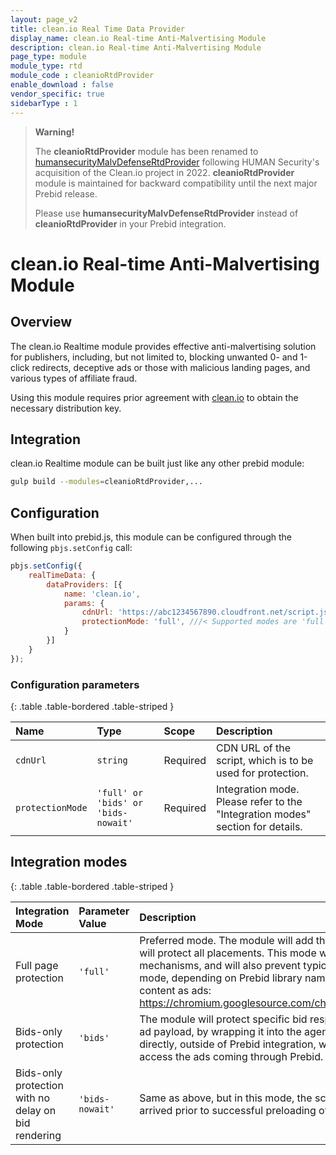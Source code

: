 ```yaml
---
layout: page_v2
title: clean.io Real Time Data Provider
display_name: clean.io Real-time Anti-Malvertising Module
description: clean.io Real-time Anti-Malvertising Module
page_type: module
module_type: rtd
module_code : cleanioRtdProvider
enable_download : false
vendor_specific: true
sidebarType : 1
---
```


> **Warning!**
>
> The **cleanioRtdProvider** module has been renamed to [humansecurityMalvDefenseRtdProvider](humansecurityMalvDefenseRtdProvider.md) following HUMAN Security's acquisition of the Clean.io project in 2022.
> **cleanioRtdProvider** module is maintained for backward compatibility until the next major Prebid release.
>
> Please use **humansecurityMalvDefenseRtdProvider** instead of **cleanioRtdProvider** in your Prebid integration.
>

# clean.io Real-time Anti-Malvertising Module

## Overview

The clean.io Realtime module provides effective anti-malvertising solution for publishers, including, but not limited to,
blocking unwanted 0- and 1-click redirects, deceptive ads or those with malicious landing pages, and various types of affiliate fraud.

Using this module requires prior agreement with [clean.io](https://clean.io) to obtain the necessary distribution key.

## Integration

clean.io Realtime module can be built just like any other prebid module:

```bash
gulp build --modules=cleanioRtdProvider,...
```

## Configuration

When built into prebid.js, this module can be configured through the following `pbjs.setConfig` call:

```javascript
pbjs.setConfig({
    realTimeData: {
        dataProviders: [{
            name: 'clean.io',
            params: {
                cdnUrl: 'https://abc1234567890.cloudfront.net/script.js', ///< Contact clean.io to get your own CDN URL
                protectionMode: 'full', ///< Supported modes are 'full', 'bids' and 'bids-nowait', see below.
            }
        }]
    }
});
```

### Configuration parameters

{: .table .table-bordered .table-striped }

| Name | Type  | Scope | Description |
| :------------ | :------------ | :------------ |:------------ |
| ``cdnUrl`` | ``string`` | Required | CDN URL of the script, which is to be used for protection. |
| ``protectionMode`` | ``'full' or 'bids' or 'bids-nowait'`` | Required | Integration mode. Please refer to the "Integration modes" section for details. |

## Integration modes

{: .table .table-bordered .table-striped }

| Integration Mode | Parameter Value | Description |
| :------------ | :------------ | :------------ |
| Full page protection | ``'full'`` | Preferred mode. The module will add the protector agent script directly to the page, and it will protect all placements. This mode will make the most out of various behavioral detection mechanisms, and will also prevent typical malicious behaviors. Please note that in this mode, depending on Prebid library naming, Chrome may mistakenly tag non-ad-related content as ads: <https://chromium.googlesource.com/chromium/src/+/refs/heads/main/docs/ad_tagging.md>. |
| Bids-only protection | ``'bids'`` | The module will protect specific bid responses, more specifically, the HTML representing ad payload, by wrapping it into the agent script. Please note that in this mode, ads delivered directly, outside of Prebid integration, will not be protected, since the module can only access the ads coming through Prebid. |
| Bids-only protection with no delay on bid rendering | ``'bids-nowait'`` | Same as above, but in this mode, the script will also *not* wrap those bid responses, which arrived prior to successful preloading of agent script. |
